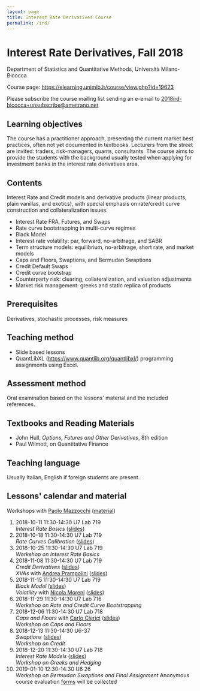 ```yaml
---
layout: page
title: Interest Rate Derivatives Course
permalink: /ird/
---
```


# Interest Rate Derivatives, Fall 2018

Department of Statistics and Quantitative Methods, Università Milano-Bicocca

Course page: <https://elearning.unimib.it/course/view.php?id=19623>  

Please subscribe the course mailing list sending an e-email to
[2018ird-bicocca+unsubscribe@ametrano.net](mailto:2018ird-bicocca+unsubscribe@ametrano.net)

## Learning objectives

The course has a practitioner approach, presenting the current market best practices, often not yet documented in textbooks. Lecturers from the street are invited: traders, risk-managers, quants, consultants. The course aims to provide the students with the background usually tested when applying for investment banks in the interest rate derivatives area.

## Contents

Interest Rate and Credit models and derivative products (linear products, plain vanillas, and exotics), with special emphasis on rate/credit curve construction and collateralization issues.

- Interest Rate FRA, Futures, and Swaps
- Rate curve bootstrapping in multi-curve regimes
- Black Model
- Interest rate volatility: par, forward, no-arbitrage, and SABR
- Term structure models: equilibrium, no-arbitrage, short rate, and market models
- Caps and Floors, Swaptions, and Bermudan Swaptions
- Credit Default Swaps
- Credit curve bootstrap
- Counterparty risk: clearing, collateralization, and valuation adjustments
- Market risk management: greeks and static replica of products

## Prerequisites

Derivatives, stochastic processes, risk measures

## Teaching method

- Slide based lessons
- QuantLibXL ([<https://www.quantlib.org/quantlibxl/>](<https://www.quantlib.org/quantlibxl/>)) programming assignments using Excel.

## Assessment method

Oral examination based on the lessons' material and the included references.

## Textbooks and Reading Materials

- John Hull, _Options, Futures and Other Derivatives_, 8th edition
- Paul Wilmott, on Quantitative Finance

## Teaching language

Usually Italian, English if foreign students are present.

## Lessons' calendar and material

Workshops with [Paolo Mazzocchi](https://www.linkedin.com/in/paolo-mazzocchi-6672a591/) ([material](https://drive.google.com/drive/folders/188zJ7Oiz8A05BnMTNmYpKxMwXImOpPw1))

1. 2018-10-11 11:30-14:30 U7 Lab 719  
   _Interest Rate Basics_ ([slides](https://speakerdeck.com/nando1970/interest-rate-basics))
2. 2018-10-18 11:30-14:30 U7 Lab 719  
   _Rate Curves Calibration_ ([slides](https://speakerdeck.com/nando1970/rate-curves-calibration))
3. 2018-10-25 11:30-14:30 U7 Lab 719  
   _Workshop on Interest Rate Basics_
4. 2018-11-08 11:30-14:30 U7 Lab 719  
   _Credit Derivatives_ ([slides](https://www.dropbox.com/s/dcqb23wer56wb44/20181108%20Credit%20Risk.pdf?dl=0))  
   _XVAs_ with [Andrea Prampolini](https://www.linkedin.com/in/andrea-prampolini-68a44010/) ([slides](https://www.dropbox.com/s/gyzmm2ao9alu8id/20181108%20intro-xva-prampolini-18.pdf?dl=0))
5. 2018-11-15 11:30-14:30 U7 Lab 719  
   _Black Model_ ([slides](https://www.dropbox.com/s/0rzl7wyzauxg34p/20181115%20Black%20Model.pdf?dl=0))  
   _Volatility_ with [Nicola Moreni](https://www.linkedin.com/in/nicola-moreni-a636a7/) ([slides](https://www.dropbox.com/s/q4kc6t90sp19yim/20181115%20Moreni%20Volatility.pdf?dl=0))
6. 2018-11-29 11:30-14:30 U7 Lab 716  
   _Workshop on Rate and Credit Curve Bootstrapping_
7. 2018-12-06 11:30-14:30 U7 Lab 718  
   _Caps and Floors_ with [Carlo Clerici](https://www.linkedin.com/in/carlo-clerici-8443375/) ([slides](https://www.dropbox.com/s/6khjt02ih22cygo/20181206%20Clerici%20CapFloor.pdf?dl=0))  
   _Workshop on Caps and Floors_
8. 2018-12-13 11:30-14:30 U6-37  
   _Swaptions_ ([slides](https://www.dropbox.com/s/pge5gzzafk31sqk/20181213%20De%20Nuccio%20Swaption.pdf?dl=0))  
   _Workshop on Credit_
9. 2018-12-20 11:30-14:30 U7 Lab 718  
   _Interest Rate Models_ ([slides](https://www.dropbox.com/s/uelte1lvn3uqnea/20181220%20Interest%20Rate%20Models.pdf?dl=0))  
   _Workshop on Greeks and Hedging_
10. 2019-01-10 12:30-14:30 U6 26  
   _Workshop on Bermudan Swaptions and Final Assignment_
   Anonymous course evaluation [forms](https://www.dropbox.com/s/s9hysk3lwhr200q/20190110%20Course%20Valuation%20Form.pdf?dl=0) will be collected
